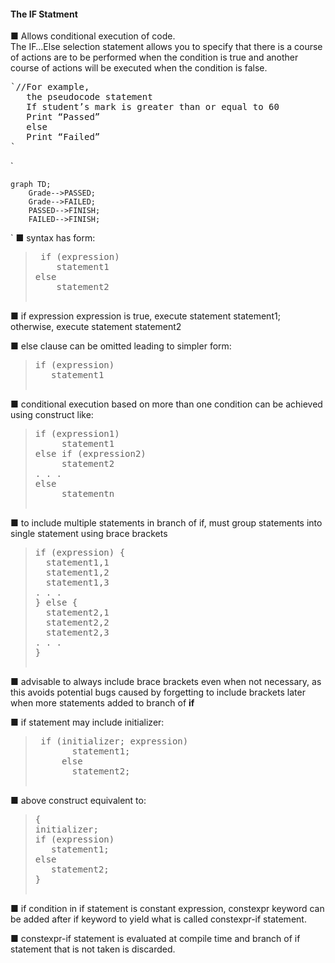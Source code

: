 #### The IF Statment
■ Allows conditional execution of code.
<br>
The IF…Else selection statement allows you to specify that there is a course of
actions are to be performed when the condition is true and another course of
actions will be executed when the condition is false.
<pre>
`//For example,
   the pseudocode statement
   If student’s mark is greater than or equal to 60
   Print “Passed”
   else
   Print “Failed”
`
</pre>
`
```mermaid
graph TD;
    Grade-->PASSED;
    Grade-->FAILED;
    PASSED-->FINISH;
    FAILED-->FINISH;
```
`
■ syntax has form:<br>
><pre> if (expression)
>     statement1
> else
>     statement2

■ if expression expression is true, execute statement statement1; otherwise,
execute statement statement2

■ else clause can be omitted leading to simpler form:
><pre>if (expression)
>    statement1

■ conditional execution based on more than one condition can be achieved
using construct like:
> <pre>if (expression1)
>      statement1
>else if (expression2)
>      statement2
>. . .
>else
>      statementn

■ to include multiple statements in branch of if, must group statements
into single statement using brace brackets

> <pre>if (expression) {
>   statement1,1
>   statement1,2
>   statement1,3
>. . .
> } else {
>   statement2,1
>   statement2,2
>   statement2,3
>. . .
>}

■ advisable to always include brace brackets even when not necessary, as
this avoids potential bugs caused by forgetting to include brackets later
when more statements added to branch of **if** 

■ if statement may include initializer:
> <pre> if (initializer; expression)
>        statement1;
>      else
>        statement2;
■ above construct equivalent to:
><pre>{
> initializer;
> if (expression)
>    statement1;
> else
>    statement2;
>}

■ if condition in if statement is constant expression, constexpr keyword
can be added after if keyword to yield what is called constexpr-if
statement.

■ constexpr-if statement is evaluated at compile time and branch of if
statement that is not taken is discarded.


